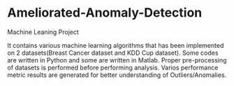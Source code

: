 # Ameliorated-Anomaly-Detection
Machine Leaning Project

It contains various machine learning algorithms that has been implemented on 2 datasets(Breast Cancer dataset and KDD Cup dataset).
Some codes are written in Python and some are written in Matlab.
Proper pre-processing of datasets is performed before performing analysis.
Varios performance metric results are generated for better understanding of Outliers/Anomalies.

